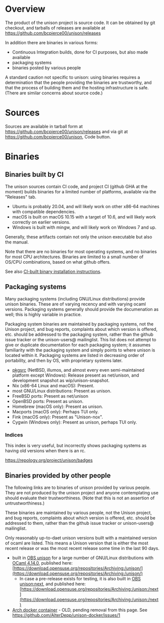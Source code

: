 # Overview

The product of the unison project is source code.   It can be obtained by git checkout, and tarballs of releases are available at
https://github.com/bcpierce00/unison/releases

In addition there are binaries in various forms:
 - Continuous Integration builds, done for CI purposes, but also made available
 - packaging systems
 - binaries posted by various people

A standard caution not specific to unison: using binaries requires a determination that the people providing the binaries are trustworthy, and that the process of building them and the hosting infrastructure is safe.  (There are similar concerns about source code.)

# Sources

Sources are available in tarball form at https://github.com/bcpierce00/unison/releases and via git at https://github.com/bcpierce00/unison, Code button.

# Binaries

## Binaries built by CI

The unison sources contain CI code, and project CI (github GHA at the moment) builds binaries for a limited number of platforms, available via the "Releases" tab.
  - Ubuntu is probably 20.04, and will likely work on other x86-64 machines with compatible dependencies.
  - macOS is built on macOS 10.15 with a target of 10.6, and will likely work correctly on earlier versions.
  - Windows is built with mingw, and will likely work on Windows 7 and up.

Generally, these artifacts contain not only the unison executable but also the manual.

Note that there are no binaries for most operating systems, and no binaries for most CPU architectures.   Binaries are limited to a small number of OS/CPU combinations, based on what github offers.

See also [CI-built binary installation instructions](https://github.com/bcpierce00/unison/wiki/CI-Binary-instructions).

## Packaging systems

Many packaging systems (including GNU/Linux distributions) provide unison binaries.  These are of varying recency and with varying ocaml versions.  Packaging systems generally should provide the documenation as well; this is highly variable in practice.

Packaging system binaries are maintained by packaging systems, not the Unison project, and bug reports, complaints about which version is offered, etc. should be addressed to the packaging system, rather than the github issue tracker or the unison-users@ mailinglist.  This list does not attempt to give or duplicate documentation for each packaging system; it assumes familiarity with the packaging system and simply points to where unison is located within it.  Packaging systems are listed in decreasing order of portability, and then by OS, with proprietary systems later.

 - [pkgsrc](https://www.pkgsrc.org) (NetBSD, illumos, and almost every even semi-maintained platform except Windows): Release present as net/unison, and development snapshot as wip/unison-snapshot.
 - Nix (x86-64 Linux and macOS): Present.
 - most GNU/Linux distributions: Present as unison.
 - FreeBSD ports: Present as net/unison
 - OpenBSD ports: Present as unison.
 - Homebrew (macOS only): Present as unison.
 - Macports (macOS only): Perhaps TUI only.
 - Fink (macOS only): Present as "Unison-nox".
 - Cygwin (Windows only): Present as unison, perhaps TUI only.
 
### Indices

This index is very useful, but incorrectly shows packaging systems as having old versions when there is an rc.

https://repology.org/project/unison/badges

## Binaries provided by other people

The following links are to binaries of unison provided by various people.  They are not produced by the unison project and anyone contemplating use should evaluate their trustworthiness.  (Note that this is not an assertion of untrustworthiness.)

These binaries are maintained by various people, not the Unison project, and bug reports, complaints about which version is offered, etc. should be addressed to them, rather than the github issue tracker or unison-users@ mailinglist.

Only reasonably up-to-daet unison versions built with a maintained version of ocaml are listed.  This means a Unison version that is either the most recent release or was the most recent release some time in the last 90 days.

 - built in [OBS unison](https://build.opensuse.org/project/show/Archiving:unison) for a large number of GNU/Linux distributions with [OCaml 4.14.0](https://build.opensuse.org/package/show/Archiving:unison:buildrequires/ocaml), published here: [https://download.opensuse.org/repositories/Archiving:/unison/](https://download.opensuse.org/repositories/Archiving:/unison/)
     * In case a pre-release exists for testing, it is also built in [OBS unison:next](https://build.opensuse.org/project/show/Archiving:unison:next), and published here: [https://download.opensuse.org/repositories/Archiving:/unison:/next](https://download.opensuse.org/repositories/Archiving:/unison:/next)
 - [Arch docker container](https://github.com/AlterDepp/unison-docker) - OLD, pending removal from this page.  See https://github.com/AlterDepp/unison-docker/issues/1

